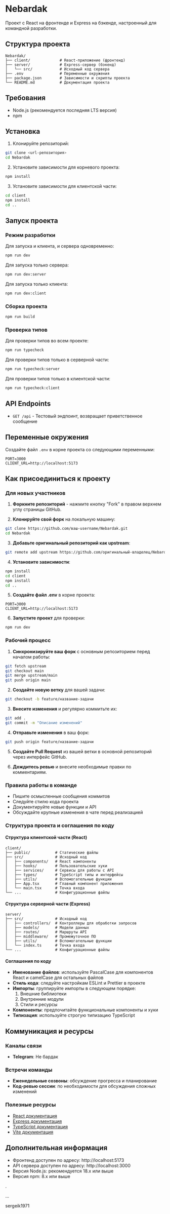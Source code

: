 # Nebardak

Проект с React на фронтенде и Express на бэкенде, настроенный для командной разработки.

## Структура проекта

```
Nebardak/
├── client/             # React-приложение (фронтенд)
├── server/             # Express-сервер (бэкенд)
│   └── src/            # Исходный код сервера
├── .env                # Переменные окружения
├── package.json        # Зависимости и скрипты проекта
└── README.md           # Документация проекта
```

## Требования

- Node.js (рекомендуется последняя LTS версия)
- npm

## Установка

1. Клонируйте репозиторий:
```bash
git clone <url-репозитория>
cd Nebardak
```

2. Установите зависимости для корневого проекта:
```bash
npm install
```

3. Установите зависимости для клиентской части:
```bash
cd client
npm install
cd ..
```

## Запуск проекта

### Режим разработки

Для запуска и клиента, и сервера одновременно:
```bash
npm run dev
```

Для запуска только сервера:
```bash
npm run dev:server
```

Для запуска только клиента:
```bash
npm run dev:client
```

### Сборка проекта

```bash
npm run build
```

### Проверка типов

Для проверки типов во всем проекте:
```bash
npm run typecheck
```

Для проверки типов только в серверной части:
```bash
npm run typecheck:server
```

Для проверки типов только в клиентской части:
```bash
npm run typecheck:client
```

## API Endpoints

- `GET /api` - Тестовый эндпоинт, возвращает приветственное сообщение

## Переменные окружения

Создайте файл `.env` в корне проекта со следующими переменными:

```
PORT=3000
CLIENT_URL=http://localhost:5173
```

## Как присоединиться к проекту

### Для новых участников

1. **Форкните репозиторий** - нажмите кнопку "Fork" в правом верхнем углу страницы GitHub.

2. **Клонируйте свой форк** на локальную машину:
```bash
git clone https://github.com/ваш-username/Nebardak.git
cd Nebardak
```

3. **Добавьте оригинальный репозиторий как upstream**:
```bash
git remote add upstream https://github.com/оригинальный-владелец/Nebardak.git
```

4. **Установите зависимости**:
```bash
npm install
cd client
npm install
cd ..
```

5. **Создайте файл .env** в корне проекта:
```
PORT=3000
CLIENT_URL=http://localhost:5173
```

6. **Запустите проект** для проверки:
```bash
npm run dev
```

### Рабочий процесс

1. **Синхронизируйте ваш форк** с основным репозиторием перед началом работы:
```bash
git fetch upstream
git checkout main
git merge upstream/main
git push origin main
```

2. **Создайте новую ветку** для вашей задачи:
```bash
git checkout -b feature/название-задачи
```

3. **Внесите изменения** и регулярно коммитьте их:
```bash
git add .
git commit -m "Описание изменений"
```

4. **Отправьте изменения** в ваш форк:
```bash
git push origin feature/название-задачи
```

5. **Создайте Pull Request** из вашей ветки в основной репозиторий через интерфейс GitHub.

6. **Дождитесь ревью** и внесите необходимые правки по комментариям.

### Правила работы в команде

- Пишите осмысленные сообщения коммитов
- Следуйте стилю кода проекта
- Документируйте новые функции и API
- Обсуждайте крупные изменения в чате перед реализацией

### Структура проекта и соглашения по коду

#### Структура клиентской части (React)

```
client/
├── public/           # Статические файлы
├── src/              # Исходный код
│   ├── components/   # React компоненты
│   ├── hooks/        # Пользовательские хуки
│   ├── services/     # Сервисы для работы с API
│   ├── types/        # TypeScript типы и интерфейсы
│   ├── utils/        # Вспомогательные функции
│   ├── App.tsx       # Главный компонент приложения
│   └── main.tsx      # Точка входа
└── ...               # Конфигурационные файлы
```

#### Структура серверной части (Express)

```
server/
├── src/              # Исходный код
│   ├── controllers/  # Контроллеры для обработки запросов
│   ├── models/       # Модели данных
│   ├── routes/       # Маршруты API
│   ├── middleware/   # Промежуточное ПО
│   ├── utils/        # Вспомогательные функции
│   └── index.ts      # Точка входа
└── ...               # Конфигурационные файлы
```

#### Соглашения по коду

- **Именование файлов**: используйте PascalCase для компонентов React и camelCase для остальных файлов
- **Стиль кода**: следуйте настройкам ESLint и Prettier в проекте
- **Импорты**: группируйте импорты в следующем порядке:
  1. Внешние библиотеки
  2. Внутренние модули
  3. Стили и ресурсы
- **Компоненты**: предпочитайте функциональные компоненты и хуки
- **Типизация**: используйте строгую типизацию TypeScript

## Коммуникация и ресурсы

### Каналы связи

- **Telegram**: Не бардак

### Встречи команды

- **Еженедельные созвоны**: обсуждение прогресса и планирование
- **Код-ревью сессии**: по необходимости для обсуждения сложных изменений

### Полезные ресурсы

- [React документация](https://react.dev/)
- [Express документация](https://expressjs.com/)
- [TypeScript документация](https://www.typescriptlang.org/docs/)
- [Vite документация](https://vitejs.dev/guide/)

## Дополнительная информация

- Фронтенд доступен по адресу: http://localhost:5173
- API сервера доступен по адресу: http://localhost:3000
- Версия Node.js: рекомендуется 18.x или выше
- Версия npm: 8.x или выше

.

...

sergeik1971